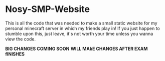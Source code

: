 # Nosy-SMP-Website
This is all the code that was needed to make a small static website for my personal minecraft server in which my friends play in!
If you just happen to stumble upon this, just leave, it's not worth your time unless you wanna view the code.

**BIG CHANGES COMING SOON**
**WILL MAkE CHANGES AFTER EXAM fINISHES**
